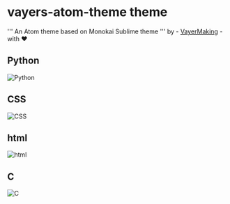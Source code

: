 # vayers-atom-theme theme

 '''
 An Atom theme based on Monokai Sublime theme
 '''
  by - [VayerMaking](https://github.com/VayerMaking) - with :heart:

## Python


![Python](https://github.com/VayerMaking/vayers-atom-theme/blob/master/screenshots/Screenshot_20201105_154216.jpg)

## CSS


![CSS](https://github.com/VayerMaking/vayers-atom-theme/blob/master/screenshots/Screenshot_20201105_154402.jpg)

## html


![html](https://github.com/VayerMaking/vayers-atom-theme/blob/master/screenshots/Screenshot_20201105_154344.jpg)

## C


![C](https://github.com/VayerMaking/vayers-atom-theme/blob/master/screenshots/Screenshot_20201105_154321.jpg)
